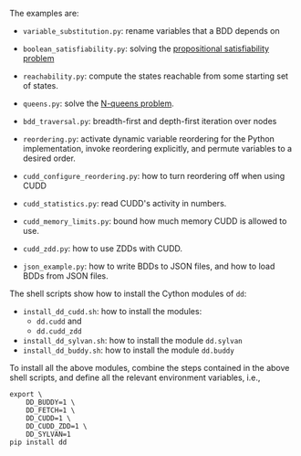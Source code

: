 The examples are:

- `variable_substitution.py`: rename variables that a BDD depends on

- `boolean_satisfiability.py`: solving the
  [propositional satisfiability problem](
    https://en.wikipedia.org/wiki/Boolean_satisfiability_problem)

- `reachability.py`: compute the states reachable from some
  starting set of states.

- `queens.py`: solve the [N-queens problem](
    https://en.wikipedia.org/wiki/Eight_queens_puzzle).

- `bdd_traversal.py`: breadth-first and depth-first iteration over nodes

- `reordering.py`: activate dynamic variable reordering for the Python
  implementation, invoke reordering explicitly, and permute variables to
  a desired order.

- `cudd_configure_reordering.py`: how to turn reordering off when using CUDD

- `cudd_statistics.py`: read CUDD's activity in numbers.

- `cudd_memory_limits.py`: bound how much memory CUDD is
  allowed to use.

- `cudd_zdd.py`: how to use ZDDs with CUDD.

- `json_example.py`: how to write BDDs to JSON files,
  and how to load BDDs from JSON files.


The shell scripts show how to install the Cython modules of `dd`:

- `install_dd_cudd.sh`: how to install the modules:
  - `dd.cudd` and
  - `dd.cudd_zdd`
- `install_dd_sylvan.sh`: how to install the module `dd.sylvan`
- `install_dd_buddy.sh`: how to install the module `dd.buddy`

To install all the above modules, combine the steps contained in
the above shell scripts, and define all the relevant
environment variables, i.e.,

```shell
export \
    DD_BUDDY=1 \
    DD_FETCH=1 \
    DD_CUDD=1 \
    DD_CUDD_ZDD=1 \
    DD_SYLVAN=1
pip install dd
```
